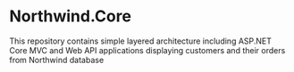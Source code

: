 # Northwind.Core
This repository contains simple layered architecture including ASP.NET Core MVC and Web API applications displaying customers and their orders from Northwind database
